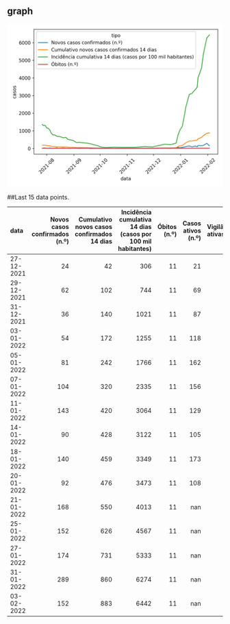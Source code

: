 ## graph

![](time-series.png)

##Last 15 data points.

| data       |   Novos casos confirmados (n.º) |   Cumulativo novos casos confirmados 14 dias |   Incidência cumulativa 14 dias (casos por 100 mil habitantes) |   Óbitos (n.º) |   Casos ativos (n.º) |   Vigilâncias ativas (n.º) |
|:-----------|--------------------------------:|---------------------------------------------:|---------------------------------------------------------------:|---------------:|---------------------:|---------------------------:|
| 27-12-2021 |                              24 |                                           42 |                                                            306 |             11 |                   21 |                         39 |
| 29-12-2021 |                              62 |                                          102 |                                                            744 |             11 |                   69 |                        123 |
| 31-12-2021 |                              36 |                                          140 |                                                           1021 |             11 |                   87 |                        126 |
| 03-01-2022 |                              54 |                                          172 |                                                           1255 |             11 |                  118 |                        117 |
| 05-01-2022 |                              81 |                                          242 |                                                           1766 |             11 |                  162 |                        127 |
| 07-01-2022 |                             104 |                                          320 |                                                           2335 |             11 |                  156 |                         93 |
| 11-01-2022 |                             143 |                                          420 |                                                           3064 |             11 |                  129 |                         99 |
| 14-01-2022 |                              90 |                                          428 |                                                           3122 |             11 |                  105 |                         85 |
| 18-01-2022 |                             140 |                                          459 |                                                           3349 |             11 |                  173 |                        128 |
| 20-01-2022 |                              92 |                                          476 |                                                           3473 |             11 |                  108 |                        nan |
| 21-01-2022 |                             168 |                                          550 |                                                           4013 |             11 |                  nan |                        nan |
| 25-01-2022 |                             152 |                                          626 |                                                           4567 |             11 |                  nan |                        nan |
| 27-01-2022 |                             174 |                                          731 |                                                           5333 |             11 |                  nan |                        nan |
| 31-01-2022 |                             289 |                                          860 |                                                           6274 |             11 |                  nan |                        nan |
| 03-02-2022 |                             152 |                                          883 |                                                           6442 |             11 |                  nan |                        nan |